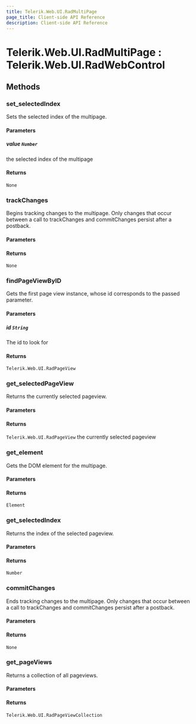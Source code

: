 ```yaml
---
title: Telerik.Web.UI.RadMultiPage
page_title: Client-side API Reference
description: Client-side API Reference
---
```


# Telerik.Web.UI.RadMultiPage : Telerik.Web.UI.RadWebControl 

## Methods

### set_selectedIndex

Sets the selected index of the multipage.

#### Parameters

##### value `Number`

the selected index of the multipage

#### Returns

`None` 

### trackChanges

Begins tracking changes to the multipage. Only changes that occur between a call to trackChanges and commitChanges persist after a postback.

#### Parameters

#### Returns

`None` 

### findPageViewByID

Gets the first page view instance, whose id corresponds to the passed parameter.

#### Parameters

##### id `String`

The id to look for

#### Returns

`Telerik.Web.UI.RadPageView` 

### get_selectedPageView

Returns the currently selected pageview.

#### Parameters

#### Returns

`Telerik.Web.UI.RadPageView` the currently selected pageview

### get_element

Gets the DOM element for the multipage.

#### Parameters

#### Returns

`Element` 

### get_selectedIndex

Returns the index of the selected pageview.

#### Parameters

#### Returns

`Number` 

### commitChanges

Ends tracking changes to the multipage. Only changes that occur between a call to trackChanges and commitChanges persist after a postback.

#### Parameters

#### Returns

`None` 

### get_pageViews

Returns a collection of all pageviews.

#### Parameters

#### Returns

`Telerik.Web.UI.RadPageViewCollection` 

